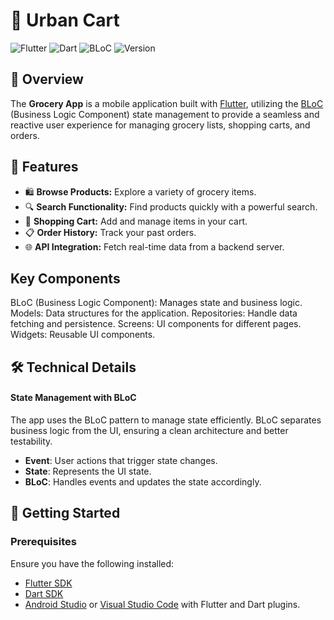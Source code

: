 # 🛒 Urban Cart 

![Flutter](https://img.shields.io/badge/Flutter-02569B?logo=flutter&logoColor=white&style=flat) ![Dart](https://img.shields.io/badge/Dart-0175C2?logo=dart&logoColor=white&style=flat) ![BLoC](https://img.shields.io/badge/BLoC-02569B?logo=bloc&logoColor=white&style=flat) ![Version](https://img.shields.io/badge/version-3.16.9-blue)

## 📱 Overview

The **Grocery App** is a mobile application built with [Flutter](https://flutter.dev/), utilizing the [BLoC](https://bloclibrary.dev/#/) (Business Logic Component) state management to provide a seamless and reactive user experience for managing grocery lists, shopping carts, and orders.

## 🎯 Features

- 🛍️ **Browse Products:** Explore a variety of grocery items.
- 🔍 **Search Functionality:** Find products quickly with a powerful search.
- 🛒 **Shopping Cart:** Add and manage items in your cart.
- 📋 **Order History:** Track your past orders.
- 🌐 **API Integration:** Fetch real-time data from a backend server.


## Key Components
BLoC (Business Logic Component): Manages state and business logic.
Models: Data structures for the application.
Repositories: Handle data fetching and persistence.
Screens: UI components for different pages.
Widgets: Reusable UI components.

## 🛠️ Technical Details
#### State Management with BLoC
The app uses the BLoC pattern to manage state efficiently. BLoC separates business logic from the UI, ensuring a clean architecture and better testability.

- **Event**: User actions that trigger state changes.
- **State**: Represents the UI state.
- **BLoC**: Handles events and updates the state accordingly.

## 🚀 Getting Started

### Prerequisites

Ensure you have the following installed:
- [Flutter SDK](https://flutter.dev/docs/get-started/install)
- [Dart SDK](https://dart.dev/get-dart)
- [Android Studio](https://developer.android.com/studio) or [Visual Studio Code](https://code.visualstudio.com/) with Flutter and Dart plugins.

